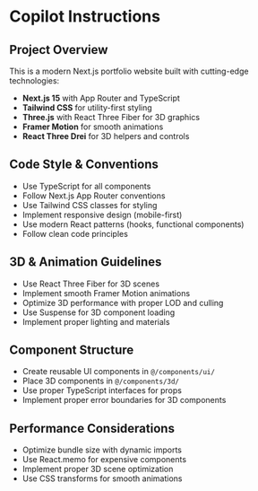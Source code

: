 # Copilot Instructions

<!-- Use this file to provide workspace-specific custom instructions to Copilot. For more details, visit https://code.visualstudio.com/docs/copilot/copilot-customization#_use-a-githubcopilotinstructionsmd-file -->

## Project Overview
This is a modern Next.js portfolio website built with cutting-edge technologies:
- **Next.js 15** with App Router and TypeScript
- **Tailwind CSS** for utility-first styling
- **Three.js** with React Three Fiber for 3D graphics
- **Framer Motion** for smooth animations
- **React Three Drei** for 3D helpers and controls

## Code Style & Conventions
- Use TypeScript for all components
- Follow Next.js App Router conventions
- Use Tailwind CSS classes for styling
- Implement responsive design (mobile-first)
- Use modern React patterns (hooks, functional components)
- Follow clean code principles

## 3D & Animation Guidelines
- Use React Three Fiber for 3D scenes
- Implement smooth Framer Motion animations
- Optimize 3D performance with proper LOD and culling
- Use Suspense for 3D component loading
- Implement proper lighting and materials

## Component Structure
- Create reusable UI components in `@/components/ui/`
- Place 3D components in `@/components/3d/`
- Use proper TypeScript interfaces for props
- Implement proper error boundaries for 3D components

## Performance Considerations
- Optimize bundle size with dynamic imports
- Use React.memo for expensive components
- Implement proper 3D scene optimization
- Use CSS transforms for smooth animations
